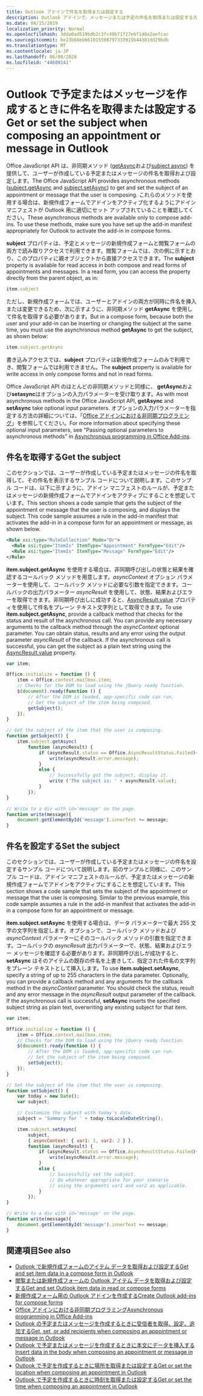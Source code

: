 ```yaml
---
title: Outlook アドインで件名を取得または設定する
description: Outlook アドインで、メッセージまたは予定の件名を取得または設定する方法について説明します。
ms.date: 04/15/2019
localization_priority: Normal
ms.openlocfilehash: 3dda0ad519bdb2c3fc49b71f27e6f1d8a2aefcac
ms.sourcegitcommit: be23b68eb661015508797333915b44381dd29bdb
ms.translationtype: MT
ms.contentlocale: ja-JP
ms.lasthandoff: 06/08/2020
ms.locfileid: "44609141"
---
```

# <a name="get-or-set-the-subject-when-composing-an-appointment-or-message-in-outlook"></a><span data-ttu-id="5e2ad-103">Outlook で予定またはメッセージを作成するときに件名を取得または設定する</span><span class="sxs-lookup"><span data-stu-id="5e2ad-103">Get or set the subject when composing an appointment or message in Outlook</span></span>

<span data-ttu-id="5e2ad-104">Office JavaScript API は、非同期メソッド ([getAsync](/javascript/api/outlook/office.Subject#getasync-options--callback-)および[subject async](/javascript/api/outlook/office.Subject#setasync-subject--options--callback-)) を提供して、ユーザーが作成している予定またはメッセージの件名を取得および設定します。</span><span class="sxs-lookup"><span data-stu-id="5e2ad-104">The Office JavaScript API provides asynchronous methods ([subject.getAsync](/javascript/api/outlook/office.Subject#getasync-options--callback-) and [subject.setAsync](/javascript/api/outlook/office.Subject#setasync-subject--options--callback-)) to get and set the subject of an appointment or message that the user is composing.</span></span> <span data-ttu-id="5e2ad-105">これらのメソッドを使用する場合は、新規作成フォームでアドインをアクティブ化するようにアドイン マニフェストが Outlook 用に適切にセット アップされていることを確認してください。</span><span class="sxs-lookup"><span data-stu-id="5e2ad-105">These asynchronous methods are available only to compose add-ins. To use these methods, make sure you have set up the add-in manifest appropriately for Outlook to activate the add-in in compose forms.</span></span>

<span data-ttu-id="5e2ad-p102">**subject** プロパティは、予定とメッセージの新規作成フォームと閲覧フォームの両方で読み取りアクセスで利用できます。閲覧フォームでは、次の例に示すとおり、このプロパティに親オブジェクトから直接アクセスできます。</span><span class="sxs-lookup"><span data-stu-id="5e2ad-p102">The **subject** property is available for read access in both compose and read forms of appointments and messages. In a read form, you can access the property directly from the parent object, as in:</span></span>

```js
item.subject
```

<span data-ttu-id="5e2ad-108">ただし、新規作成フォームでは、ユーザーとアドインの両方が同時に件名を挿入または変更できるため、次に示すように、非同期メソッド **getAsync** を使用して件名を取得する必要があります。</span><span class="sxs-lookup"><span data-stu-id="5e2ad-108">But in a compose form, because both the user and your add-in can be inserting or changing the subject at the same time, you must use the asynchronous method **getAsync** to get the subject, as shown below:</span></span>

```js
item.subject.getAsync
```

<span data-ttu-id="5e2ad-109">書き込みアクセスでは、**subject** プロパティは新規作成フォームのみで利用でき、閲覧フォームでは利用できません。</span><span class="sxs-lookup"><span data-stu-id="5e2ad-109">The **subject** property is available for write access in only compose forms and not in read forms.</span></span>

<span data-ttu-id="5e2ad-110">Office JavaScript API のほとんどの非同期メソッドと同様に、 **getAsync**および**setasync**はオプションの入力パラメーターを受け取ります。</span><span class="sxs-lookup"><span data-stu-id="5e2ad-110">As with most asynchronous methods in the Office JavaScript API, **getAsync** and **setAsync** take optional input parameters.</span></span> <span data-ttu-id="5e2ad-111">オプションの入力パラメーターを指定する方法の詳細については、「[Office アドインにおける非同期プログラミング](../develop/asynchronous-programming-in-office-add-ins.md)」を参照してください。</span><span class="sxs-lookup"><span data-stu-id="5e2ad-111">For more information about specifying these optional input parameters, see "Passing optional parameters to asynchronous methods" in [Asynchronous programming in Office Add-ins](../develop/asynchronous-programming-in-office-add-ins.md).</span></span>


## <a name="get-the-subject"></a><span data-ttu-id="5e2ad-112">件名を取得する</span><span class="sxs-lookup"><span data-stu-id="5e2ad-112">Get the subject</span></span>

<span data-ttu-id="5e2ad-p104">このセクションでは、ユーザーが作成している予定またはメッセージの件名を取得して、その件名を表示するサンプル コードについて説明します。このサンプル コードは、以下に示すように、アドイン マニフェストのルールが、予定またはメッセージの新規作成フォームでアドインをアクティブにすることを想定しています。</span><span class="sxs-lookup"><span data-stu-id="5e2ad-p104">This section shows a code sample that gets the subject of the appointment or message that the user is composing, and displays the subject. This code sample assumes a rule in the add-in manifest that activates the add-in in a compose form for an appointment or message, as shown below.</span></span>


```XML
<Rule xsi:type="RuleCollection" Mode="Or">
  <Rule xsi:type="ItemIs" ItemType="Appointment" FormType="Edit"/>
  <Rule xsi:type="ItemIs" ItemType="Message" FormType="Edit"/>
</Rule>

```

<span data-ttu-id="5e2ad-p105">**item.subject.getAsync** を使用する場合は、非同期呼び出しの状態と結果を確認するコールバック メソッドを用意します。_asyncContext_ オプション パラメーターを使用して、コールバック メソッドに必要な引数を指定できます。コールバックの出力パラメーター _asyncResult_ を使用して、状態、結果およびエラーを取得できます。非同期呼び出しに成功すると、[AsyncResult.value](/javascript/api/office/office.asyncresult#value) プロパティを使用して件名をプレーン テキスト文字列として取得できます。</span><span class="sxs-lookup"><span data-stu-id="5e2ad-p105">To use **item.subject.getAsync**, provide a callback method that checks for the status and result of the asynchronous call. You can provide any necessary arguments to the callback method through the  _asyncContext_ optional parameter. You can obtain status, results and any error using the output parameter _asyncResult_ of the callback. If the asynchronous call is successful, you can get the subject as a plain text string using the [AsyncResult.value](/javascript/api/office/office.asyncresult#value) property.</span></span>


```js
var item;

Office.initialize = function () {
    item = Office.context.mailbox.item;
    // Checks for the DOM to load using the jQuery ready function.
    $(document).ready(function () {
        // After the DOM is loaded, app-specific code can run.
        // Get the subject of the item being composed.
        getSubject();
    });
}

// Get the subject of the item that the user is composing.
function getSubject() {
    item.subject.getAsync(
        function (asyncResult) {
            if (asyncResult.status == Office.AsyncResultStatus.Failed){
                write(asyncResult.error.message);
            }
            else {
                // Successfully got the subject, display it.
                write ('The subject is: ' + asyncResult.value);
            }
        });
}

// Write to a div with id='message' on the page.
function write(message){
    document.getElementById('message').innerText += message; 
}
```


## <a name="set-the-subject"></a><span data-ttu-id="5e2ad-119">件名を設定する</span><span class="sxs-lookup"><span data-stu-id="5e2ad-119">Set the subject</span></span>


<span data-ttu-id="5e2ad-p106">このセクションでは、ユーザーが作成している予定またはメッセージの件名を設定するサンプル コードについて説明します。前のサンプルと同様に、このサンプル コードは、アドイン マニフェストのルールが、予定またはメッセージの新規作成フォームでアドインをアクティブにすることを想定しています。</span><span class="sxs-lookup"><span data-stu-id="5e2ad-p106">This section shows a code sample that sets the subject of the appointment or message that the user is composing. Similar to the previous example, this code sample assumes a rule in the add-in manifest that activates the add-in in a compose form for an appointment or message.</span></span>

<span data-ttu-id="5e2ad-p107">**item.subject.setAsync** を使用する場合は、データ パラメーターで最大 255 文字の文字列を指定します。オプションで、コールバック メソッドおよび _asyncContext_ パラメーターにそのコールバック メソッドの引数を指定できます。コールバックの _asyncResult_ 出力パラメーターで、状態、結果およびエラー メッセージを確認する必要があります。非同期呼び出しが成功すると、**setAsync** はそのアイテムの既存の件名を上書きして、指定された件名の文字列をプレーン テキストとして挿入します。</span><span class="sxs-lookup"><span data-stu-id="5e2ad-p107">To use **item.subject.setAsync**, specify a string of up to 255 characters in the data parameter. Optionally, you can provide a callback method and any arguments for the callback method in the  _asyncContext_ parameter. You should check the status, result and any error message in the _asyncResult_ output parameter of the callback. If the asynchronous call is successful, **setAsync** inserts the specified subject string as plain text, overwriting any existing subject for that item.</span></span>

```js
var item;

Office.initialize = function () {
    item = Office.context.mailbox.item;
    // Checks for the DOM to load using the jQuery ready function.
    $(document).ready(function () {
        // After the DOM is loaded, app-specific code can run.
        // Set the subject of the item being composed.
        setSubject();
    });
}

// Set the subject of the item that the user is composing.
function setSubject() {
    var today = new Date();
    var subject;

    // Customize the subject with today's date.
    subject = 'Summary for ' + today.toLocaleDateString();

    item.subject.setAsync(
        subject,
        { asyncContext: { var1: 1, var2: 2 } },
        function (asyncResult) {
            if (asyncResult.status == Office.AsyncResultStatus.Failed){
                write(asyncResult.error.message);
            }
            else {
                // Successfully set the subject.
                // Do whatever appropriate for your scenario
                // using the arguments var1 and var2 as applicable.
            }
        });
}

// Write to a div with id='message' on the page.
function write(message){
    document.getElementById('message').innerText += message; 
}
```


## <a name="see-also"></a><span data-ttu-id="5e2ad-126">関連項目</span><span class="sxs-lookup"><span data-stu-id="5e2ad-126">See also</span></span>

- [<span data-ttu-id="5e2ad-127">Outlook で新規作成フォームのアイテム データを取得および設定する</span><span class="sxs-lookup"><span data-stu-id="5e2ad-127">Get and set item data in a compose form in Outlook</span></span>](get-and-set-item-data-in-a-compose-form.md)   
- [<span data-ttu-id="5e2ad-128">閲覧または新規作成フォームの Outlook アイテム データを取得および設定する</span><span class="sxs-lookup"><span data-stu-id="5e2ad-128">Get and set Outlook item data in read or compose forms</span></span>](item-data.md)    
- [<span data-ttu-id="5e2ad-129">新規作成フォーム用の Outlook アドインを作成する</span><span class="sxs-lookup"><span data-stu-id="5e2ad-129">Create Outlook add-ins for compose forms</span></span>](compose-scenario.md)    
- [<span data-ttu-id="5e2ad-130">Office アドインにおける非同期プログラミング</span><span class="sxs-lookup"><span data-stu-id="5e2ad-130">Asynchronous programming in Office Add-ins</span></span>](../develop/asynchronous-programming-in-office-add-ins.md)
- [<span data-ttu-id="5e2ad-131">Outlook の予定またはメッセージを作成するときに受信者を取得、設定、追加する</span><span class="sxs-lookup"><span data-stu-id="5e2ad-131">Get, set, or add recipients when composing an appointment or message in Outlook</span></span>](get-set-or-add-recipients.md)  
- [<span data-ttu-id="5e2ad-132">Outlook で予定またはメッセージを作成するときに本文にデータを挿入する</span><span class="sxs-lookup"><span data-stu-id="5e2ad-132">Insert data in the body when composing an appointment or message in Outlook</span></span>](insert-data-in-the-body.md)   
- [<span data-ttu-id="5e2ad-133">Outlook で予定を作成するときに場所を取得または設定する</span><span class="sxs-lookup"><span data-stu-id="5e2ad-133">Get or set the location when composing an appointment in Outlook</span></span>](get-or-set-the-location-of-an-appointment.md) 
- [<span data-ttu-id="5e2ad-134">Outlook で予定を作成するときに時刻を取得または設定する</span><span class="sxs-lookup"><span data-stu-id="5e2ad-134">Get or set the time when composing an appointment in Outlook</span></span>](get-or-set-the-time-of-an-appointment.md)
    
